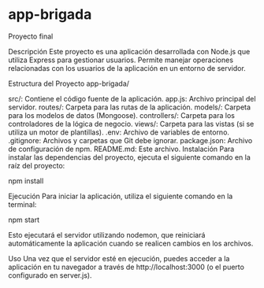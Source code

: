 
# app-brigada
Proyecto final

Descripción
Este proyecto es una aplicación desarrollada con Node.js que utiliza Express para gestionar usuarios. Permite manejar operaciones relacionadas con los usuarios de la aplicación en un entorno de servidor.

Estructura del Proyecto
app-brigada/

src/: Contiene el código fuente de la aplicación.
app.js: Archivo principal del servidor.
routes/: Carpeta para las rutas de la aplicación.
models/: Carpeta para los modelos de datos (Mongoose).
controllers/: Carpeta para los controladores de la lógica de negocio.
views/: Carpeta para las vistas (si se utiliza un motor de plantillas).
.env: Archivo de variables de entorno.
.gitignore: Archivos y carpetas que Git debe ignorar.
package.json: Archivo de configuración de npm.
README.md: Este archivo.
Instalación
Para instalar las dependencias del proyecto, ejecuta el siguiente comando en la raíz del proyecto:

npm install

Ejecución
Para iniciar la aplicación, utiliza el siguiente comando en la terminal:

npm start

Esto ejecutará el servidor utilizando nodemon, que reiniciará automáticamente la aplicación cuando se realicen cambios en los archivos.

Uso
Una vez que el servidor esté en ejecución, puedes acceder a la aplicación en tu navegador a través de http://localhost:3000 (o el puerto configurado en server.js).